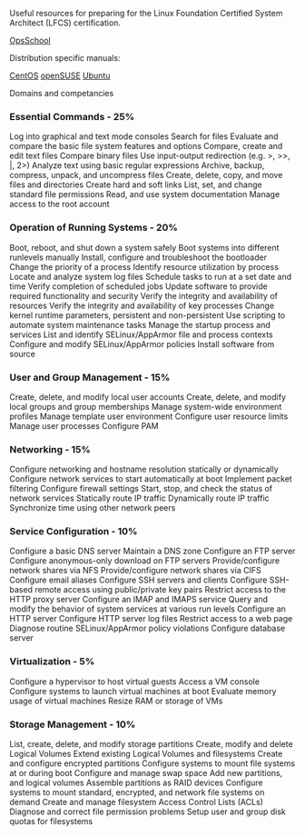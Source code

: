 

Useful resources for preparing for the Linux Foundation Certified System Architect (LFCS) certification.

[OpsSchool](http://www.opsschool.org)

Distribution specific manuals:

[CentOS](http://wiki.centos.org/HowTos)
[openSUSE](http://doc.opensuse.org/)
[Ubuntu](https://help.ubuntu.com/community/CommunityHelpWiki)






Domains and competancies

### Essential Commands - 25% ###

Log into graphical and text mode consoles
Search for files
Evaluate and compare the basic file system features and options
Compare, create and edit text files
Compare binary files
Use input-output redirection (e.g. >, >>, |, 2>)
Analyze text using basic regular expressions
Archive, backup, compress, unpack, and uncompress files
Create, delete, copy, and move files and directories
Create hard and soft links
List, set, and change standard file permissions
Read, and use system documentation
Manage access to the root account


### Operation of Running Systems - 20% ###

Boot, reboot, and shut down a system safely
Boot systems into different runlevels manually
Install, configure and troubleshoot the bootloader
Change the priority of a process
Identify resource utilization by process
Locate and analyze system log files
Schedule tasks to run at a set date and time
Verify completion of scheduled jobs
Update software to provide required functionality and security
Verify the integrity and availability of resources
Verify the integrity and availability of key processes
Change kernel runtime parameters, persistent and non-persistent
Use scripting to automate system maintenance tasks
Manage the startup process and services
List and identify SELinux/AppArmor file and process contexts
Configure and modify SELinux/AppArmor policies
Install software from source


### User and Group Management - 15% ###

Create, delete, and modify local user accounts
Create, delete, and modify local groups and group memberships
Manage system-wide environment profiles
Manage template user environment
Configure user resource limits
Manage user processes
Configure PAM


### Networking - 15% ###

Configure networking and hostname resolution statically or dynamically
Configure network services to start automatically at boot
Implement packet filtering
Configure firewall settings
Start, stop, and check the status of network services
Statically route IP traffic
Dynamically route IP traffic
Synchronize time using other network peers


### Service Configuration - 10% ###

Configure a basic DNS server
Maintain a DNS zone
Configure an FTP server
Configure anonymous-only download on FTP servers
Provide/configure network shares via NFS
Provide/configure network shares via CIFS
Configure email aliases
Configure SSH servers and clients
Configure SSH-based remote access using public/private key pairs
Restrict access to the HTTP proxy server
Configure an IMAP and IMAPS service
Query and modify the behavior of system services at various run levels
Configure an HTTP server
Configure HTTP server log files
Restrict access to a web page
Diagnose routine SELinux/AppArmor policy violations
Configure database server


### Virtualization - 5% ###

Configure a hypervisor to host virtual guests
Access a VM console
Configure systems to launch virtual machines at boot
Evaluate memory usage of virtual machines
Resize RAM or storage of VMs


### Storage Management - 10% ###

List, create, delete, and modify storage partitions
Create, modify and delete Logical Volumes
Extend existing Logical Volumes and filesystems
Create and configure encrypted partitions
Configure systems to mount file systems at or during boot
Configure and manage swap space
Add new partitions, and logical volumes
Assemble partitions as RAID devices
Configure systems to mount standard, encrypted, and network file systems on demand
Create and manage filesystem Access Control Lists (ACLs)
Diagnose and correct file permission problems
Setup user and group disk quotas for filesystems


